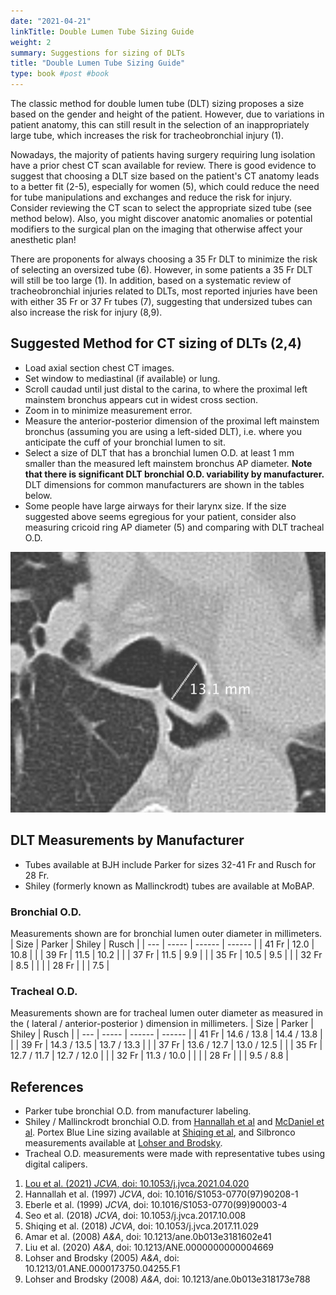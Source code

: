 ```yaml
---
date: "2021-04-21"
linkTitle: Double Lumen Tube Sizing Guide
weight: 2
summary: Suggestions for sizing of DLTs
title: "Double Lumen Tube Sizing Guide"
type: book #post #book
---
```


The classic method for double lumen tube (DLT) sizing proposes a size based on the gender and height of the patient. However, due to variations in patient anatomy, this can still result in the selection of an inappropriately large tube, which increases the risk for tracheobronchial injury (1). 

Nowadays, the majority of patients having surgery requiring lung isolation have a prior chest CT scan available for review. There is good evidence to suggest that choosing a DLT size based on the patient's CT anatomy leads to a better fit (2-5), especially for women (5), which could reduce the need for tube manipulations and exchanges and reduce the risk for injury. Consider reviewing the CT scan to select the appropriate sized tube (see method below). Also, you might discover anatomic anomalies or potential modifiers to the surgical plan on the imaging that otherwise affect your anesthetic plan!

There are proponents for always choosing a 35 Fr DLT to minimize the risk of selecting an oversized tube (6). However, in some patients a 35 Fr DLT will still be too large (1). In addition, based on a systematic review of tracheobronchial injuries related to DLTs, most reported injuries have been with either 35 Fr or 37 Fr tubes (7), suggesting that undersized tubes can also increase the risk for injury (8,9).

## Suggested Method for CT sizing of DLTs (2,4)
- Load axial section chest CT images.
- Set window to mediastinal (if available) or lung.
- Scroll caudad until just distal to the carina, to where the proximal left mainstem bronchus appears cut in widest cross section.
- Zoom in to minimize measurement error.
- Measure the anterior-posterior dimension of the proximal left mainstem bronchus (assuming you are using a left-sided DLT), i.e. where you anticipate the cuff of your bronchial lumen to sit.
- Select a size of DLT that has a bronchial lumen O.D. at least 1 mm smaller than the measured left mainstem bronchus AP diameter. **Note that there is significant DLT bronchial O.D. variability by manufacturer.** DLT dimensions for common manufacturers are shown in the tables below.
- Some people have large airways for their larynx size. If the size suggested above seems egregious for your patient, consider also measuring cricoid ring AP diameter (5) and comparing with DLT tracheal O.D.

![CT Scan Measurement of Left Main Bronchus Diameter](ct_measure.jpg)

## DLT Measurements by Manufacturer
- Tubes available at BJH include Parker for sizes 32-41 Fr and Rusch for 28 Fr. 
- Shiley (formerly known as Mallinckrodt) tubes are available at MoBAP.

### Bronchial O.D.
Measurements shown are for bronchial lumen outer diameter in millimeters. 
| Size  | Parker | Shiley | Rusch |
| ---   | ----- | ------ | ------ |
| 41 Fr | 12.0  | 10.8   |        |
| 39 Fr	| 11.5  | 10.2   |        |
| 37 Fr	| 11.5  | 9.9    |        |
| 35 Fr	| 10.5  | 9.5    |        |
| 32 Fr | 8.5   |        |        |
| 28 Fr |       |        | 7.5    |

### Tracheal O.D.
Measurements shown are for tracheal lumen outer diameter as measured in the ( lateral / anterior-posterior ) dimension in millimeters.
| Size  | Parker       | Shiley        | Rusch |
| ---   | -----        | ------        | ------ |
| 41 Fr | 14.6 / 13.8  | 14.4 / 13.8   |        |
| 39 Fr | 14.3 / 13.5  | 13.7 / 13.3   |        |
| 37 Fr | 13.6 / 12.7  | 13.0 / 12.5   |        |
| 35 Fr | 12.7 / 11.7  | 12.7 / 12.0   |        |
| 32 Fr | 11.3 / 10.0  |               |        |
| 28 Fr |              |               |  9.5 / 8.8  |

## References
- Parker tube bronchial O.D. from manufacturer labeling. 
- Shiley / Mallinckrodt bronchial O.D. from [Hannallah et al](https://doi.org/10.1016/S1053-0770(97)90208-1) and [McDaniel et al](https://www.apsf.org/article/double-lumen-endotracheal-endobronchial-tube-diameter-size-indicators-on-packaging-remain-suboptimal/). Portex Blue Line sizing available at [Shiqing et al](https://doi.org/10.1053/j.jvca.2017.11.029), and Silbronco measurements available at [Lohser and Brodsky](https://doi.org/10.1053/j.jvca.2005.03.035).
- Tracheal O.D. measurements were made with representative tubes using digital calipers.

1. [Lou et al. (2021) *JCVA*, doi: 10.1053/j.jvca.2021.04.020](https://doi.org/10.1053/j.jvca.2021.04.020)
2. Hannallah et al. (1997) *JCVA*, doi: 10.1016/S1053-0770(97)90208-1
3. Eberle et al. (1999) *JCVA*, doi: 10.1016/S1053-0770(99)90003-4
4. Seo et al. (2018) *JCVA*, doi: 10.1053/j.jvca.2017.10.008
5. Shiqing et al. (2018) *JCVA*, doi: 10.1053/j.jvca.2017.11.029
6. Amar et al. (2008) *A&A*, doi: 10.1213/ane.0b013e3181602e41
7. Liu et al. (2020) *A&A*, doi: 10.1213/ANE.0000000000004669
8. Lohser and Brodsky (2005) *A&A*, doi: 10.1213/01.ANE.0000173750.04255.F1
9. Lohser and Brodsky (2008) *A&A*, doi: 10.1213/ane.0b013e318173e788
